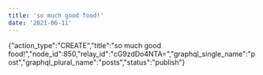 ```yaml
---
title: 'so much good food!'
date: '2021-06-11'
---
```


{"action_type":"CREATE","title":"so much good food!","node_id":850,"relay_id":"cG9zdDo4NTA=","graphql_single_name":"post","graphql_plural_name":"posts","status":"publish"}
